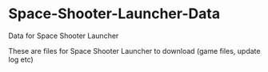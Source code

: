 # Space-Shooter-Launcher-Data
Data for Space Shooter Launcher

These are files for Space Shooter Launcher to download (game files, update log etc)
